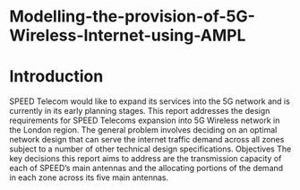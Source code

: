# Modelling-the-provision-of-5G-Wireless-Internet-using-AMPL
# Introduction 
SPEED Telecom would like to expand its services into the 5G network and is currently in its early planning stages. This report addresses the design requirements for SPEED Telecoms expansion into 5G Wireless network in the London region. The general problem involves deciding on an optimal network design that can serve the internet traffic demand across all zones subject to a number of other technical design specifications. Objectives The key decisions this report aims to address are the transmission capacity of each of SPEED’s main antennas and the allocating portions of the demand in each zone across its five main antennas.
